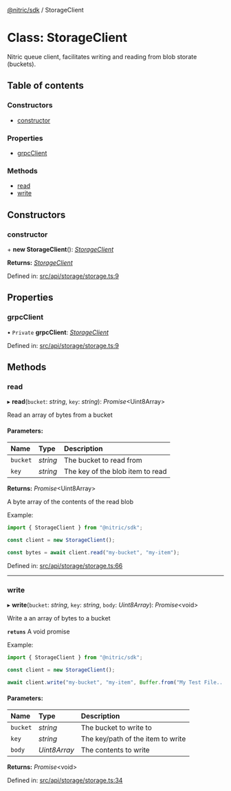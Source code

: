 [@nitric/sdk](../README.md) / StorageClient

# Class: StorageClient

Nitric queue client, facilitates writing and reading from blob storate (buckets).

## Table of contents

### Constructors

- [constructor](storageclient.md#constructor)

### Properties

- [grpcClient](storageclient.md#grpcclient)

### Methods

- [read](storageclient.md#read)
- [write](storageclient.md#write)

## Constructors

### constructor

\+ **new StorageClient**(): [*StorageClient*](storageclient.md)

**Returns:** [*StorageClient*](storageclient.md)

Defined in: [src/api/storage/storage.ts:9](https://github.com/nitrictech/node-sdk/blob/1154827/src/api/storage/storage.ts#L9)

## Properties

### grpcClient

• `Private` **grpcClient**: [*StorageClient*](grpc.storage.storageclient.md)

Defined in: [src/api/storage/storage.ts:9](https://github.com/nitrictech/node-sdk/blob/1154827/src/api/storage/storage.ts#L9)

## Methods

### read

▸ **read**(`bucket`: *string*, `key`: *string*): *Promise*<Uint8Array\>

Read an array of bytes from a bucket

#### Parameters:

Name | Type | Description |
:------ | :------ | :------ |
`bucket` | *string* | The bucket to read from   |
`key` | *string* | The key of the blob item to read   |

**Returns:** *Promise*<Uint8Array\>

A byte array of the contents of the read blob

Example:
```typescript
import { StorageClient } from "@nitric/sdk";

const client = new StorageClient();

const bytes = await client.read("my-bucket", "my-item");
```

Defined in: [src/api/storage/storage.ts:66](https://github.com/nitrictech/node-sdk/blob/1154827/src/api/storage/storage.ts#L66)

___

### write

▸ **write**(`bucket`: *string*, `key`: *string*, `body`: *Uint8Array*): *Promise*<void\>

Write a an array of bytes to a bucket

**`retuns`** A void promise

Example:
```typescript
import { StorageClient } from "@nitric/sdk";

const client = new StorageClient();

await client.write("my-bucket", "my-item", Buffer.from("My Test File..."));
```

#### Parameters:

Name | Type | Description |
:------ | :------ | :------ |
`bucket` | *string* | The bucket to write to   |
`key` | *string* | The key/path of the item to write   |
`body` | *Uint8Array* | The contents to write   |

**Returns:** *Promise*<void\>

Defined in: [src/api/storage/storage.ts:34](https://github.com/nitrictech/node-sdk/blob/1154827/src/api/storage/storage.ts#L34)
